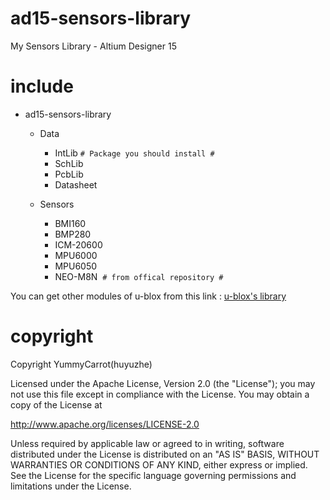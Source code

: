 # ad15-sensors-library
My Sensors Library - Altium Designer 15  

# include
* ad15-sensors-library  
  * Data  
    * IntLib `# Package you should install #`  
    * SchLib  
    * PcbLib  
    * Datasheet  
    
  * Sensors  
    * BMI160  
    * BMP280  
    * ICM-20600  
    * MPU6000  
    * MPU6050  
    * NEO-M8N  `# from offical repository #`  

You can get other modules of u-blox from this link : [u-blox's library](https://github.com/u-blox/Altium-Designer-Library)  

# copyright

Copyright YummyCarrot(huyuzhe)

Licensed under the Apache License, Version 2.0 (the "License");
you may not use this file except in compliance with the License.
You may obtain a copy of the License at

http://www.apache.org/licenses/LICENSE-2.0

Unless required by applicable law or agreed to in writing, software
distributed under the License is distributed on an "AS IS" BASIS,
WITHOUT WARRANTIES OR CONDITIONS OF ANY KIND, either express or implied.
See the License for the specific language governing permissions and
limitations under the License.
